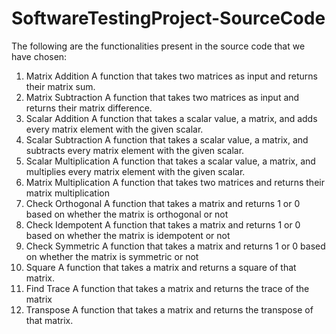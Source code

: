 # SoftwareTestingProject-SourceCode
The following are the functionalities present in the source code that we have chosen:
1. Matrix Addition 
A function that takes two matrices as input and returns their matrix sum.
2. Matrix Subtraction
A function that takes two matrices as input and returns their matrix difference.
3. Scalar Addition
A function that takes a scalar value, a matrix, and adds every matrix element with the given scalar.
4. Scalar Subtraction
A function that takes a scalar value, a matrix, and subtracts every matrix element with the given scalar.
5. Scalar Multiplication
A function that takes a scalar value, a matrix, and multiplies every matrix element with the given scalar.
6. Matrix Multiplication
A function that takes two matrices and returns their matrix multiplication
7. Check Orthogonal
A function that takes a matrix and returns 1 or 0 based on whether the matrix is orthogonal or not
8. Check Idempotent
A function that takes a matrix and returns 1 or 0 based on whether the matrix is idempotent or not
9. Check Symmetric
A function that takes a matrix and returns 1 or 0 based on whether the matrix is symmetric or not
10. Square 
A function that takes a matrix and returns a square of that matrix.
11. Find Trace
A function that takes a matrix and returns the trace of the matrix
12. Transpose
A function that takes a matrix and returns the transpose of that matrix.
